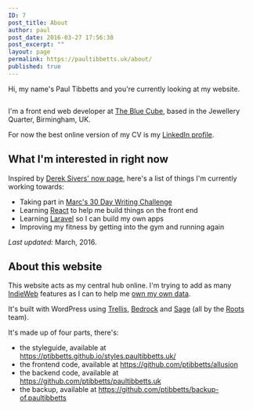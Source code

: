 ```yaml
---
ID: 7
post_title: About
author: paul
post_date: 2016-03-27 17:56:38
post_excerpt: ""
layout: page
permalink: https://paultibbetts.uk/about/
published: true
---
```

Hi, my name's Paul Tibbetts and you're currently looking at my website.

<img class="u-roundEdges" src="https://placehold.it/1280x840&amp;text=😎" alt="" />

I'm a front end web developer at <a href="https://thebluecube.com">The Blue Cube</a>, based in the Jewellery Quarter, Birmingham, UK.

For now the best online version of my CV is my <a href="https://uk.linkedin.com/in/paultibbetts">LinkedIn profile</a>.
<h2>What I'm interested in right now</h2>
Inspired by <a href="https://sivers.org/now">Derek Sivers' now page</a>, here's a list of things I'm currently working towards:
<ul>
	<li>Taking part in <a href="https://marcjenkins.co.uk/30dwc/">Marc's 30 Day Writing Challenge</a></li>
	<li>Learning <a href="https://facebook.github.io/react/">React</a> to help me build things on the front end</li>
	<li>Learning <a href="https://laravel.com/">Laravel</a> so I can build my own apps</li>
	<li>Improving my fitness by getting into the gym and running again</li>
</ul>

<!-- You can read more about these on my own <a href="../pages/now.html">now page</a>. -->

<em>Last updated:</em> March, 2016.

<h2>About this website</h2>
This website acts as my central hub online. I'm trying to add as many <a href="https://indiewebcamp.com">IndieWeb</a> features as I can to help me <a href="http://indiewebcamp.com/own-your-data">own my own data</a>.

It's built with WordPress using <a href="https://roots.io/trellis">Trellis</a>, <a href="https://roots.io/bedrock">Bedrock</a> and <a href="https://roots.io/sage">Sage</a> (all by the <a href="https://roots.io">Roots</a> team).

It's made up of four parts, there's:
<ul>
	<li>the styleguide, available at <a href="https://ptibbetts.github.io/styles.paultibbetts.uk/">https://ptibbetts.github.io/styles.paultibbetts.uk/</a></li>
	<li>the frontend code, available at <a href="https://github.com/ptibbetts/allusion">https://github.com/ptibbetts/allusion</a></li>
	<li>the backend code, available at <a href="https://github.com/ptibbetts/paultibbetts.uk">https://github.com/ptibbetts/paultibbetts.uk</a></li>
	<li>the backup, available at <a href="https://github.com/ptibbetts/backup-of.paultibbetts">https://github.com/ptibbetts/backup-of.paultibbetts</a></li>
</ul>